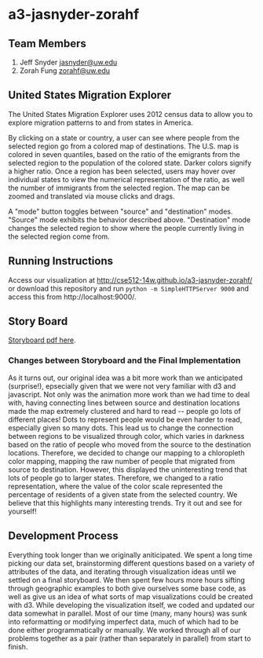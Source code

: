 a3-jasnyder-zorahf
==================

## Team Members

1. Jeff Snyder jasnyder@uw.edu
2. Zorah Fung zorahf@uw.edu

## United States Migration Explorer


The United States Migration Explorer uses 2012 census data to allow you to explore migration patterns to and from states
in America.

By clicking on a state or country, a user can see where people from the selected region go from a colored map of destinations. The U.S. map is colored in seven quantiles, based on the ratio of the emigrants from the selected region to the population of the colored state. Darker colors signify a higher ratio. Once a region has been selected, users may hover over individual states to view the numerical representation of the ratio, as well the number of immigrants from the selected region. The map can be zoomed and translated via mouse clicks and drags.

A "mode" button toggles between "source" and "destination" modes. "Source" mode exhibits the behavior described above. "Destination" mode changes the selected region to show where the people currently living in the selected region come from.

## Running Instructions

Access our visualization at http://cse512-14w.github.io/a3-jasnyder-zorahf/ or download this repository and run `python -m SimpleHTTPServer 9000` and access this from http://localhost:9000/.

## Story Board

[Storyboard pdf here](storyboard.pdf?raw=true). 

### Changes between Storyboard and the Final Implementation

As it turns out, our original idea was a bit more work than we anticipated (surprise!), epsecially given that we were not very familiar with d3 and javascript. Not only was the animation more work than we had time to deal with, having connecting lines between source and destination locations made the map extremely clustered and hard to read -- people go lots of different places! Dots to represent people would be even harder to read, especially given so many dots. This lead us to change the connection between regions to be visualized through color, which varies in darkness based on the ratio of people who moved from the source to the destination locations. Therefore, we decided to change our mapping to a chloropleth color mapping, mapping the raw number of people that migrated from source to destination. However, this displayed the uninteresting trend that lots of people go to larger states. Therefore, we changed to a ratio representation, where the value of the color scale represented the percentage of residents of a given state from the selected country. We believe that this highlights many interesting trends. Try it out and see for yourself!

## Development Process

Everything took longer than we originally aniticipated. We spent a long time picking our data set, brainstorming
different questions based on a variety of attributes of the data, and iterating through visualization ideas until 
we settled on a final storyboard. We then spent few hours more hours sifting through geographic examples to both
give ourselves some base code, as well as give us an idea of what sorts of map visualizations could be created
with d3. While developing the visualization itself, we coded and updated our data somewhat in parallel. Most of our
time (many, many hours) was sunk into reformatting or modifying imperfect data, much of which had to be done either programmatically or manually. We worked through all of our problems together as a pair (rather than separately in parallel) from start to finish.
